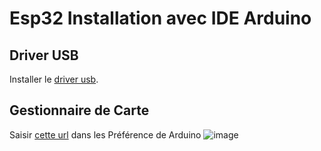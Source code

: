 # Esp32 Installation avec IDE Arduino
## Driver USB
Installer le [driver usb](https://github.com/Kangourou812/Liste-Aide/raw/main/Arduino/ESP32%20Installation/ESP32%20OLED%20DRIVER.dmg).
## Gestionnaire de Carte
Saisir [cette url](https://raw.githubusercontent.com/espressif/arduino-esp32/gh-pages/package_esp32_dev_index.json) dans les Préférence de Arduino ![image](https://user-images.githubusercontent.com/78305748/138603692-10905e00-c66b-4d90-a049-a9be65e56bea.png)
